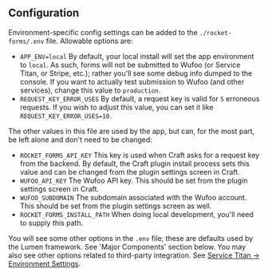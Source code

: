 ## Configuration

Environment-specific config settings can be added to the `./rocket-forms/.env` file. Allowable options are:

* `APP_ENV=local` By default, your local install will set the app environment to `local`. As such, forms will not be submitted to Wufoo (or Service Titan, or Stripe, etc.); rather you'll see some debug info dumped to the console. If you want to actually test submission to Wufoo (and other services), change this value to `production`.
* `REQUEST_KEY_ERROR_USES` By default, a request key is valid for `5` erroneous requests. If you wish to adjust this value, you can set it like `REQUEST_KEY_ERROR_USES=10`.

The other values in this file are used by the app, but can, for the most part, be left alone and don't need to be changed:

* `ROCKET_FORMS_API_KEY` This key is used when Craft asks for a request key from the backend. By default, the Craft plugin install process sets this value and can be changed from the plugin settings screen in Craft.
* `WUFOO_API_KEY` The Wufoo API key. This should be set from the plugin settings screen in Craft.
* `WUFOO_SUBDOMAIN` The subdomain associated with the Wufoo account. This should be set from the plugin settings screen as well.
* `ROCKET_FORMS_INSTALL_PATH` When doing local development, you'll need to supply this path.

You will see some other options in the `.env` file; these are defaults used by the Lumen framework. See 'Major Components' section below. You may also see other options related to third-party integration. See [Service Titan -> Environment Settings](#environment-settings).
